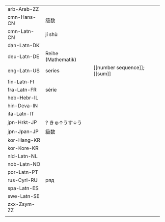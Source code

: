 | | | |
|-|-|-|
| arb-Arab-ZZ |  |  |
| cmn-Hans-CN | 级数 |  |
| cmn-Latn-CN | jí shù |  |
| dan-Latn-DK |  |  |
| deu-Latn-DE | Reihe (Mathematik) |  |
| eng-Latn-US | series | [[number sequence]]; [[sum]] |
| fin-Latn-FI |  |  |
| fra-Latn-FR | série |  |
| heb-Hebr-IL |  |  |
| hin-Deva-IN |  |  |
| ita-Latn-IT |  |  |
| jpn-Hrkt-JP | ? きゅ↑うす↓う |  |
| jpn-Jpan-JP | 級数 |  |
| kor-Hang-KR |  |  |
| kor-Kore-KR |  |  |
| nld-Latn-NL |  |  |
| nob-Latn-NO |  |  |
| por-Latn-PT |  |  |
| rus-Cyrl-RU | ряд |  |
| spa-Latn-ES |  |  |
| swe-Latn-SE |  |  |
| zxx-Zsym-ZZ |  |  |
|  |  |  |
